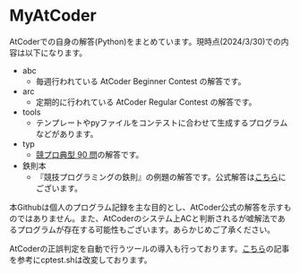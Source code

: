 # MyAtCoder
AtCoderでの自身の解答(Python)をまとめています。現時点(2024/3/30)での内容は以下になります。
- abc 
  - 毎週行われている AtCoder Beginner Contest の解答です。
- arc
  - 定期的に行われている AtCoder Regular Contest の解答です。
- tools
  - テンプレートやpyファイルをコンテストに合わせて生成するプログラムなどがあります。
- typ
  - [競プロ典型 90 問](https://atcoder.jp/contests/typical90)の解答です。
- 鉄則本
  - 『競技プログラミングの鉄則』の例題の解答です。公式解答は[こちら](https://github.com/E869120/kyopro-tessoku)にございます。

本Githubは個人のプログラム記録を主な目的とし、AtCoder公式の解答を示すものではありません。また、AtCoderのシステム上ACと判断されるが嘘解法であるプログラムが存在する可能性もございます。あらかじめご了承ください。

AtCoderの正誤判定を自動で行うツールの導入も行っております。[こちら]( https://qiita.com/chokoryu/items/4b31ffb89dbc8cb86971)の記事を参考にcptest.shは改変しております。
